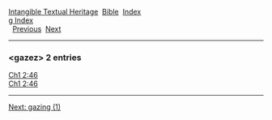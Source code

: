 [Intangible Textual Heritage](../../index)  [Bible](../index) 
[Index](index)   
[g Index](_g_)  
  [Previous](c04664)  [Next](c04666) 

------------------------------------------------------------------------

### &lt;gazez&gt; 2 entries

[Ch1 2:46](../kjv/ch1002.htm#046)  
[Ch1 2:46](../kjv/ch1002.htm#046)  

------------------------------------------------------------------------

[Next: gazing (1)](c04666)
